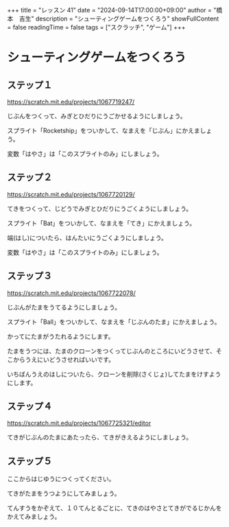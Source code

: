 +++
title = "レッスン 41"
date = "2024-09-14T17:00:00+09:00"
author = "橋本　吉生"
description = "シューティングゲームをつくろう"
showFullContent = false
readingTime = false
tags = ["スクラッチ", "ゲーム"]
+++
# シューティングゲームをつくろう

## ステップ１

https://scratch.mit.edu/projects/1067719247/

じぶんをつくって、みぎとひだりにうごかせるようにしましょう。

スプライト「Rocketship」をついかして、なまえを「じぶん」にかえましょう。

変数「はやさ」は「このスプライトのみ」にしましょう。

## ステップ２

https://scratch.mit.edu/projects/1067720129/

てきをつくって、じどうでみぎとひだりにうごくようにしましょう。

スプライト「Bat」をついかして、なまえを「てき」にかえましょう。

端(はし)についたら、はんたいにうごくようにしましょう。

変数「はやさ」は「このスプライトのみ」にしましょう。

## ステップ３

https://scratch.mit.edu/projects/1067722078/

じぶんがたまをうてるようにしましょう。

スプライト「Ball」をついかして、なまえを「じぶんのたま」にかえましょう。

かってにたまがうたれるようにします。

たまをうつには、たまのクローンをつくってじぶんのところにいどうさせて、そこからうえにいどうさせればいいです。

いちばんうえのはしについたら、クローンを削除(さくじょ)してたまをけすようにします。

## ステップ４

https://scratch.mit.edu/projects/1067725321/editor

てきがじぶんのたまにあたったら、てきがきえるようにしましょう。

## ステップ５

ここからはじゆうにつくってください。

てきがたまをうつようにしてみましょう。

てんすうをかぞえて、１０てんとるごとに、てきのはやさとてきがでるじかんをかえてみましょう。

